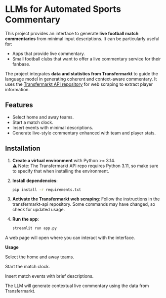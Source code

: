 # LLMs for Automated Sports Commentary

This project provides an interface to generate **live football match commentaries** from minimal input descriptions. It can be particularly useful for:

- Apps that provide live commentary.
- Small football clubs that want to offer a live commentary service for their fanbase.

The project integrates **data and statistics from Transfermarkt** to guide the language model in generating coherent and context-aware commentary. It uses the [Transfermarkt API repository](https://github.com/felipeall/transfermarkt-api) for web scraping to extract player information.

## Features

- Select home and away teams.
- Start a match clock.
- Insert events with minimal descriptions.
- Generate live-style commentary enhanced with team and player stats.

## Installation

1. **Create a virtual environment** with Python >= 3.14.  
   ⚠️ Note: The Transfermarkt API repo requires Python 3.11, so make sure to specify that when installing the environment.

2. **Install dependencies**:  
   ```bash
   pip install -r requirements.txt
   
3. **Activate the Transfermarkt web scraping**:
   Follow the instructions in the transfermarkt-api repository. Some commands may have changed, so check for updated usage.

4. **Run the app**:

   ```bash
   streamlit run app.py
   
A web page will open where you can interact with the interface.

**Usage**

Select the home and away teams.

Start the match clock.

Insert match events with brief descriptions.

The LLM will generate contextual live commentary using the data from Transfermarkt.
